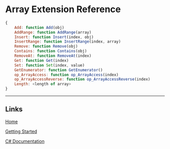 # Array Extension Reference



```js
{
	Add: function Add(obj)
	AddRange: function AddRange(array)
	Insert: function Insert(index, obj)
	InsertRange: function InsertRange(index, array)
	Remove: function Remove(obj)
	Contains: function Contains(obj)
	RemoveAt: function RemoveAt(index)
	Get: function Get(index)
	Set: function Set(index, value)
	GetEnumerator: function GetEnumerator()
	op_ArrayAccess: function op_ArrayAccess(index)
	op_ArrayAccessReverse: function op_ArrayAccessReverse(index)
	Length: <length of array>
}
```
___

## Links

[Home](https://bytechkr.github.io/BadScript2/)

[Getting Started](https://bytechkr.github.io/BadScript2/GettingStarted.html)

[C# Documentation](https://bytechkr.github.io/BadScript2/reference/index.html)